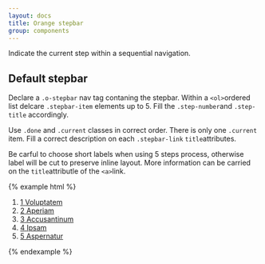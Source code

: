 ```yaml
---
layout: docs
title: Orange stepbar
group: components
---
```


Indicate the current step within a sequential navigation.

## Default stepbar

Declare a `.o-stepbar` nav tag contaning the stepbar. Within a `<ol>`ordered list delcare `.stepbar-item` elements up to 5. Fill the `.step-number`and `.step-title` accordingly.

Use `.done` and `.current` classes in correct order. There is only one `.current` item. Fill a correct description on each `.stepbar-link` `title`attributes.

Be carful to choose short labels when using 5 steps process, otherwise label will be cut to preserve inline layout. More information can be carried on the `title`attributle of the `<a>`link.

{% example html %}
<nav class="o-stepbar">
    <ol>
        <li class="done stepbar-item">
            <a class="stepbar-link" href="#" title="Step 1 : Voluptatem">
                <span class="step-number">1</span>
                <span class="step-title">Voluptatem</span>
            </a>
        </li>
        <li class="stepbar-item current">
            <a class="stepbar-link" href="#" title="Step 2 : Aperiam">
                <span class="step-number">2</span>
                <span class="step-title">Aperiam</span>
            </a>
        </li>
        <li class="stepbar-item next">
            <a class="stepbar-link" href="#" title="Step 3 : Accusantinum">
                <span class="step-number">3</span>
                <span class="step-title">Accusantinum</span>
            </a>
        </li>
        <li class="stepbar-item next">
            <a class="stepbar-link" href="#" title="Step 4 : Ipsam">
                <span class="step-number">4</span>
                <span class="step-title">Ipsam</span>
            </a>
        </li>
        <li class="stepbar-item next">
            <a class="stepbar-link" href="#" title="Step 5 : Aspernatur">
                <span class="step-number">5</span>
                <span class="step-title">Aspernatur</span>
            </a>
        </li>
    </ol>
</nav>
{% endexample %}